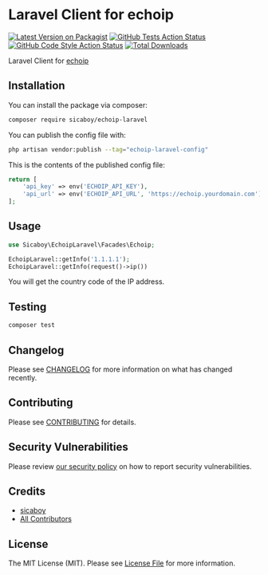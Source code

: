 # Laravel Client for echoip

[![Latest Version on Packagist](https://img.shields.io/packagist/v/sicaboy/echoip-laravel.svg?style=flat-square)](https://packagist.org/packages/sicaboy/echoip-laravel)
[![GitHub Tests Action Status](https://img.shields.io/github/actions/workflow/status/sicaboy/echoip-laravel/run-tests.yml?branch=main&label=tests&style=flat-square)](https://github.com/sicaboy/echoip-laravel/actions?query=workflow%3Arun-tests+branch%3Amain)
[![GitHub Code Style Action Status](https://img.shields.io/github/actions/workflow/status/sicaboy/echoip-laravel/fix-php-code-style-issues.yml?branch=main&label=code%20style&style=flat-square)](https://github.com/sicaboy/echoip-laravel/actions?query=workflow%3A"Fix+PHP+code+style+issues"+branch%3Amain)
[![Total Downloads](https://img.shields.io/packagist/dt/sicaboy/echoip-laravel.svg?style=flat-square)](https://packagist.org/packages/sicaboy/echoip-laravel)

Laravel Client for [echoip](https://github.com/sicaboy/echoip)

## Installation

You can install the package via composer:

```bash
composer require sicaboy/echoip-laravel
```

You can publish the config file with:

```bash
php artisan vendor:publish --tag="echoip-laravel-config"
```

This is the contents of the published config file:

```php
return [
    'api_key' => env('ECHOIP_API_KEY'),
    'api_url' => env('ECHOIP_API_URL', 'https://echoip.yourdomain.com'),
];
```

## Usage

```php
use Sicaboy\EchoipLaravel\Facades\Echoip;

EchoipLaravel::getInfo('1.1.1.1');
EchoipLaravel::getInfo(request()->ip())
```

You will get the country code of the IP address.

## Testing

```bash
composer test
```

## Changelog

Please see [CHANGELOG](CHANGELOG.md) for more information on what has changed recently.

## Contributing

Please see [CONTRIBUTING](CONTRIBUTING.md) for details.

## Security Vulnerabilities

Please review [our security policy](../../security/policy) on how to report security vulnerabilities.

## Credits

- [sicaboy](https://github.com/sicaboy)
- [All Contributors](../../contributors)

## License

The MIT License (MIT). Please see [License File](LICENSE.md) for more information.
